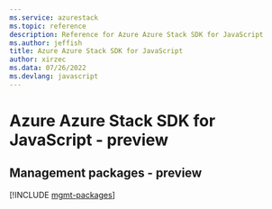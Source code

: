 ```yaml
---
ms.service: azurestack
ms.topic: reference
description: Reference for Azure Azure Stack SDK for JavaScript
ms.author: jeffish
title: Azure Azure Stack SDK for JavaScript
author: xirzec
ms.data: 07/26/2022
ms.devlang: javascript
---
```

# Azure Azure Stack SDK for JavaScript - preview

## Management packages - preview
[!INCLUDE [mgmt-packages](azure-stack-mgmt-index.md)]